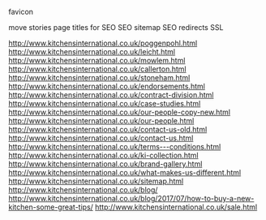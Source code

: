
favicon

move stories
page titles for SEO
SEO sitemap
SEO redirects
SSL

http://www.kitchensinternational.co.uk/poggenpohl.html
http://www.kitchensinternational.co.uk/leicht.html
http://www.kitchensinternational.co.uk/mowlem.html
http://www.kitchensinternational.co.uk/callerton.html
http://www.kitchensinternational.co.uk/stoneham.html
http://www.kitchensinternational.co.uk/endorsements.html
http://www.kitchensinternational.co.uk/contract-division.html
http://www.kitchensinternational.co.uk/case-studies.html
http://www.kitchensinternational.co.uk/our-people-copy-new.html
http://www.kitchensinternational.co.uk/our-people.html
http://www.kitchensinternational.co.uk/contact-us-old.html
http://www.kitchensinternational.co.uk/contact-us.html
http://www.kitchensinternational.co.uk/terms---conditions.html
http://www.kitchensinternational.co.uk/ki-collection.html
http://www.kitchensinternational.co.uk/brand-gallery.html
http://www.kitchensinternational.co.uk/what-makes-us-different.html
http://www.kitchensinternational.co.uk/sitemap.html
http://www.kitchensinternational.co.uk/blog/
http://www.kitchensinternational.co.uk/blog/2017/07/how-to-buy-a-new-kitchen-some-great-tips/
http://www.kitchensinternational.co.uk/sale.html
